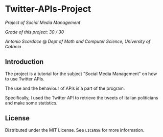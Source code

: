 # Twitter-APIs-Project
_Project of Social Media Management_

_Grade of this project: 30 / 30_

_Antonio Scardace_ @ 
_Dept of Math and Computer Science, University of Catania_

## Introduction

The project is a tutorial for the subject "Social Media Management" on how to use Twitter APIs.

The use and the behaviour of APIs is a part of the program.

Specifically, I used the Twitter API to retrieve the tweets of Italian politicians and make some statistics.

## License

Distributed under the MIT License. See ``` LICENSE ``` for more information.
